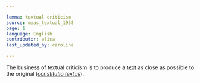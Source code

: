 ```yaml
---

lemma: textual criticism
source: maas_textual_1958
page: 1
language: English
contributor: elisa
last_updated_by: caroline

---
```


The business of textual criticism is to produce a [text](text.html) as close as possible to the original (_[constitutio textus](constitutioTextus.html)_).
